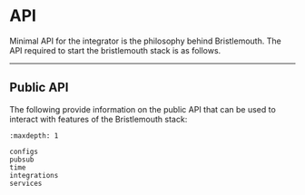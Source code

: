 # API

Minimal API for the integrator is the philosophy behind Bristlemouth.
The API required to start the bristlemouth stack is as follows.

<!--- Infomration regarding initializing the bm stack here --->

---

## Public API

The following provide information on the public API that can be used to interact with features of the Bristlemouth stack:

```{toctree}
:maxdepth: 1

configs
pubsub
time
integrations
services
```

